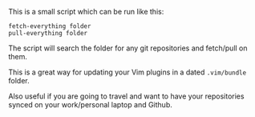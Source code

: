 This is a small script which can be run like this:

    fetch-everything folder
    pull-everything folder

The script will search the folder for any git repositories and fetch/pull on them.

This is a great way for updating your Vim plugins in a dated `.vim/bundle` folder.

Also useful if you are going to travel and want to have your repositories synced on your work/personal laptop and Github.
